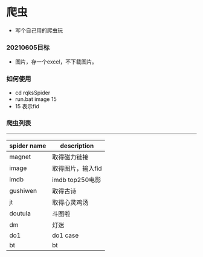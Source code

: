 # 爬虫
- 写个自己用的爬虫玩


### 20210605目标
- 图片，存一个excel，不下载图片。


### 如何使用
- cd rqksSpider
- run.bat image 15
- 15 表示fid

### 爬虫列表
----
|spider name|description|
|----|----|
|magnet|取得磁力链接|
|image|取得图片，输入fid|
|imdb|imdb top250电影|
|gushiwen|取得古诗|
|jt|取得心灵鸡汤|
|doutula|斗图啦|
|dm|灯迷|
|do1|do1 case|
|bt|bt|试图下别人整个网站的图片|